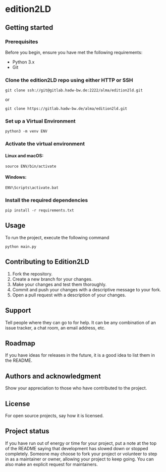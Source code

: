 # edition2LD

## Getting started

### Prerequisites
Before you begin, ensure you have met the following requirements:
* Python 3.x
* Git

### Clone the edition2LD repo using either HTTP or SSH
```
git clone ssh://git@gitlab.hadw-bw.de:2222/alma/edition2ld.git

```
or

```
git clone https://gitlab.hadw-bw.de/alma/edition2ld.git

```

### Set up a Virtual Environment
```
python3 -m venv ENV

```
### Activate the virtual environment
#### Linux and macOS:
```
source ENV/bin/activate

```
#### Windows:
```
ENV\Scripts\activate.bat

```
### Install the required dependencies
```
pip install -r requirements.txt

```
## Usage
To run the project, execute the following command

```
python main.py

```

## Contributing to Edition2LD
1. Fork the repository.
2. Create a new branch for your changes.
3. Make your changes and test them thoroughly.
4. Commit and push your changes with a descriptive message to your fork.
6. Open a pull request with a description of your changes.


## Support
Tell people where they can go to for help. It can be any combination of an issue tracker, a chat room, an email address, etc.

## Roadmap
If you have ideas for releases in the future, it is a good idea to list them in the README.

## Authors and acknowledgment
Show your appreciation to those who have contributed to the project.

## License
For open source projects, say how it is licensed.

## Project status
If you have run out of energy or time for your project, put a note at the top of the README saying that development has slowed down or stopped completely. Someone may choose to fork your project or volunteer to step in as a maintainer or owner, allowing your project to keep going. You can also make an explicit request for maintainers.
